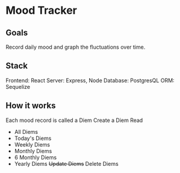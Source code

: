 # Mood Tracker


## Goals
Record daily mood and graph the fluctuations over time.

## Stack
Frontend: React
Server: Express, Node
Database: PostgresQL
ORM: Sequelize

## How it works

Each mood record is called a Diem
Create a Diem
Read
- All Diems
- Today's Diems
- Weekly Diems
- Monthly Diems
- 6 Monthly Diems
- Yearly Diems
~~Update Diems~~
Delete Diems
